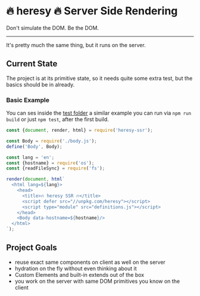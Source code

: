 # 🔥 heresy 🔥 Server Side Rendering

Don't simulate the DOM. Be the DOM.

- - -

It's pretty much the same thing, but it runs on the server.

## Current State

The project is at its primitive state, so it needs quite some extra test, but the basics should be in already.

### Basic Example

You can ses inside the [test folder](./test) a similar example you can run via `npm run build` or just `npm test`, after the first build.

```js
const {document, render, html} = require('heresy-ssr');

const Body = require('./body.js');
define('Body', Body);

const lang = 'en';
const {hostname} = require('os');
const {readFileSync} = require('fs');

render(document, html`
  <html lang=${lang}>
    <head>
      <title>🔥 heresy SSR 🔥</title>
      <script defer src="//unpkg.com/heresy"></script>
      <script type="module" src="definitions.js"></script>
    </head>
    <Body data-hostname=${hostname}/>
  </html>
`);
```

## Project Goals

  * reuse exact same components on client as well on the server
  * hydration on the fly without even thinking about it
  * Custom Elements and built-in extends out of the box
  * you work on the server with same DOM primitives you know on the client
